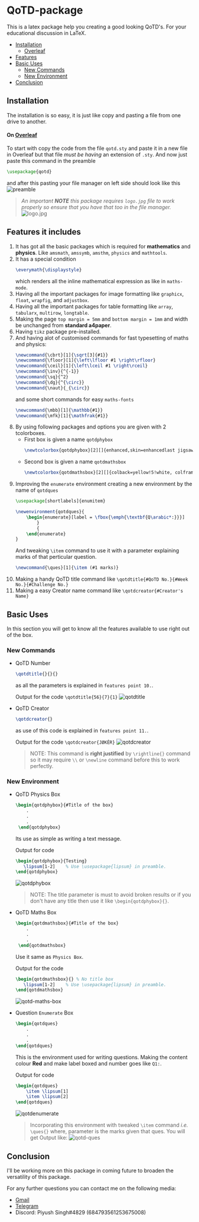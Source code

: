 # QoTD-package
This is a latex package help you creating a good looking QoTD's. For your educational discussion in LaTeX.

* [Installation](README.md#Installation)
  * [Overleaf](README.md#on-overleaf)
* [Features](README.md#features-it-includes)
* [Basic Uses](README.md#basic-uses)
  * [New Commands](README.md#basic-commands)
  * [New Environment](README.md#new-environment)
* [Conclusion](README.md#conclusion)

## Installation
The installation is so easy, it is just like copy and pasting a file from one drive to another. 
#### On [Overleaf](https://www.overleaf.com)

To start with copy the code from the file `qotd.sty` and paste it in a new file in Overleaf but that file _must be having_ an extension of `.sty`.
And now just paste this command in the preamble
```tex
\usepackage{qotd}
```
and after this pasting your file manager on left side should look like this
![preamble](https://i.ibb.co/Z6dnFWY/Screenshot-2022-02-16-02-45-44-13-40deb401b9ffe8e1df2f1cc5ba480b12.jpg)

> _An important **NOTE** this package requires `logo.jpg` file to work properly so ensure that you have that too in the file manager._
![logo.jpg](https://i.ibb.co/wcRNVRR/logo.jpg)

## Features it includes
1. It has got all the basic packages which is required for **mathematics** and **physics**. Like `amsmath`, `amssymb`, `amsthm`, `physics` and `mathtools`.
2. It has a special condition
   ```tex
   \everymath{\displaystyle}
   ```
   which renders all the inline mathematical expression as like in `maths-mode`.
3. Having all the important packages for image formatting like `graphicx`, `float`, `wrapfig`, and `adjustbox`.
4. Having all the important packages for table formatting like `array`, `tabularx`, `multirow`, `longtable`.
5. Making the page `top margin = 5mm` and `bottom margin = 1mm` and width be unchanged from **standard a4paper**.
6. Having `tikz` package pre-installed.
7. And having alot of customised commands for fast typesetting of maths and physics:
   ```tex
   \newcommand{\cbrt}[1]{\sqrt[3]{#1}}
   \newcommand{\floor}[1]{\left\lfloor #1 \right\rfloor}
   \newcommand{\ceil}[1]{\left\lceil #1 \right\rceil}
   \newcommand{\inv}{^{-1}}
   \newcommand{\sq}{^2}
   \newcommand{\dg}{^{\circ}}
   \newcommand{\naut}{_{\circ}}
   ```
   and some short commands for easy `maths-fonts`
   ```tex
   \newcommand{\mbb}[1]{\mathbb{#1}}
   \newcommand{\mfk}[1]{\mathfrak{#1}}
   ```
8. By using following packages and options you are given with 2 tcolorboxes.
   * First box is given a name `qotdphybox`
     ```tex 
     \newtcolorbox{qotdphybox}[2][]{enhanced,skin=enhancedlast jigsaw, attach boxed title to top left={xshift=-4mm,yshift=-0.5mm}, fonttitle=\large\bfseries\sffamily,varwidth boxed title=0.7\linewidth, colbacktitle=blue!45!white,colframe=red!50!black, interior style={top color=blue!10!white,bottom color=red!10!white}, boxed title style={empty,arc=0pt,outer arc=0pt,boxrule=0pt}, underlay boxed title={\fill[blue!45!white] (title.north west) -- (title.north east) -- +(\tcboxedtitleheight-1mm,-\tcboxedtitleheight+1mm) -- ([xshift=4mm,yshift=0.5mm]frame.north east) -- +(0mm,-1mm) -- (title.south west) -- cycle; \fill[blue!45!white!50!black] ([yshift=-0.5mm]frame.north west) -- +(-0.4,0) -- +(0,-0.3) -- cycle; \fill[blue!45!white!50!black] ([yshift=-0.5mm]frame.north east) -- +(0,-0.3) -- +(0.4,0) -- cycle; }, title={#2},#1}
     ```
   * Second box is given a name `qotdmathsbox`
     ```tex
     \newtcolorbox{qotdmathsbox}[2][]{colback=yellow!5!white, colframe=blue!50!black, coltitle=white, fonttitle = \sffamily\bfseries\large , halign title = center,title={#2},#1}
     ```
9. Improving the `enumerate` environment creating a new environment by the name of `qotdques`
   ```tex
   \usepackage[shortlabels]{enumitem}
   ```
   ```tex
   \newenvironment{qotdques}{
       \begin{enumerate}[label = \fbox{\emph{\textbf{Q\arabic*:}}}]
           }
           {
       \end{enumerate}
   }
   ```
   And tweaking `\item` command to use it with a parameter explaining marks of that perticular question.
   ```tex
   \newcommand{\ques}[1]{\item (#1 marks)}
   ```
10. Making a handy QoTD title command like `\qotdtitle{#QoTD No.}{#Week No.}{#Challenge No.}`
11. Making a easy Creator name command like `\qotdcreator{#Creator's Name}`
    

## Basic Uses
In this section you will get to know all the features available to use right out of the box.

### New Commands

* QoTD Number
  ```tex
  \qotdtitle{}{}{}
  ``` 
  as all the parameters is explained in `features point 10.`.
  
  Output for the code `\qotdtitle{56}{7}{1}`
  ![qotdtitle](https://i.ibb.co/8DJv4Hn/qotd-title.jpg)
* QoTD Creator
  ```tex
  \qotdcreator{}
  ```
  as use of this code is explained in `features point 11.`.
  
  Output for the code `\qotdcreator{JØKÊR}` 
  ![qotdcreator](https://i.ibb.co/xzpWcpm/qotd-creator.jpg)
  > NOTE: This command is **right justified** by `\rightline{}` command so it may require `\\` or `\newline` command before this to work perfectly.

### New Environment
* QoTD Physics Box
  ```tex
  \begin{qotdphybox}{#Title of the box}
      .
      .
      .
   \end{qotdphybox}
   ```
   
   Its use as simple as writing a text message.

   Output for code 
   ```tex
   \begin{qotdphybox}{Testing}
      \lipsum[1-2]    % Use \usepackage{lipsum} in preamble.
   \end{qotdphybox}
   ```
   ![qotdphybox](https://i.ibb.co/549BcHS/qotd-phy-box.jpg)
   > NOTE: The title parameter is must to avoid broken results or if you don't have any title then use it like `\begin{qotdphybox}{}`.
* QoTD Maths Box
  ```tex
  \begin{qotdmathsbox}{#Title of the box}
      .
      .
      .
   \end{qotdmathsbox}
   ```
   
   Use it same as `Physics Box`.
   
   Output for the code
   ```tex
   \begin{qotdmathsbox}{} % No title box
      \lipsum[1-2]    % Use \usepackage{lipsum} in preamble.
   \end{qotdmathsbox}
   ```
   ![qotd-maths-box](https://i.ibb.co/K7yMmp9/qotd-maths-box.jpg)
* Question `Enumerate` Box
  ```tex
  \begin{qotdques}
      .
      .
      .
  \end{qotdques}
  ```
  This is the environment used for writing questions. Making the content colour **Red** and make label boxed and number goes like `Q1:`.
  
  Output for code
  ```tex
  \begin{qotdques}
      \item \lipsum[1]
      \item \lipsum[2]
  \end{qotdques}
  ```
  ![qotdenumerate](https://i.ibb.co/JrcZXBb/qotd-enumerate.jpg)
  > Incorporating this environment with tweaked `\item` command _i.e._ `\ques{}` where, parameter is the marks given that ques. You will get Output like:
  ![qotd-ques](https://i.ibb.co/j8yFRCS/qotd-ques.jpg)

## Conclusion
I'll be working more on this package in coming future to broaden the versatility of this package.

For any further questions you can contact me on the following media:
* [Gmail](mailto:pksx9120@gmail.com?subject=QoTD%20Package%20Doubt)    
* [Telegram](https://t.me/piyush9120_scientist)     
* Discord: Piyush Singh#4829 (684793561253675008)
